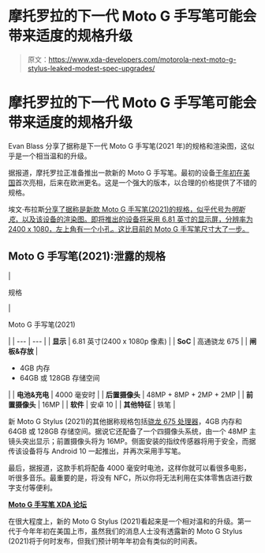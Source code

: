 # 摩托罗拉的下一代 Moto G 手写笔可能会带来适度的规格升级

> 原文：<https://www.xda-developers.com/motorola-next-moto-g-stylus-leaked-modest-spec-upgrades/>

# 摩托罗拉的下一代 Moto G 手写笔可能会带来适度的规格升级

Evan Blass 分享了据称是下一代 Moto G 手写笔(2021 年)的规格和渲染图，这似乎是一个相当温和的升级。

据报道，摩托罗拉正准备推出一款新的 Moto G 手写笔。最初的设备[于年初在美国](https://www.xda-developers.com/moto-g-stylus-moto-g-power-officially-announced/)首次亮相，后来在欧洲更名。这是一个强大的版本，以合理的价格提供了不错的规格。

埃文·布拉斯[分享了据称是新款 Moto G 手写笔(2021)的规格，似乎代号为*明斯克*，以及该设备的渲染图。即将推出的设备将采用 6.81 英寸的显示屏，分辨率为 2400 x 1080，左上角有一个小孔。这比目前的 Moto G 手写笔尺寸大了一步。](https://www.voice.com/post/@evan/motorola-moto-g-stylus-2021-specs-revealed-1604869710-1)

## Moto G 手写笔(2021):泄露的规格

| 

规格

 | 

Moto G 手写笔(2021)

 |
| --- | --- |
| **显示** | 6.81 英寸(2400 x 1080p 像素) |
| **SoC** | 高通骁龙 675 |
| **闸板&存放** | 

*   4GB 内存
*   64GB 或 128GB 存储空间

 |
| **电池&充电** | 4000 毫安时 |
| **后置摄像头** | 48MP + 8MP + 2MP + 2MP |
| **前置摄像头** | 16MP |
| **软件** | 安卓 10 |
| **其他特征** | 铁笔 |

新 Moto G Stylus (2021)的其他据称规格包括[骁龙 675 处理器](https://www.xda-developers.com/qualcomm-snapdragon-675-chipset/)，4GB 内存和 64GB 或 128GB 存储空间。据说它还配备了一个四摄像头系统，由一个 48MP 主镜头突出显示；前置摄像头将为 16MP。侧面安装的指纹传感器将用于安全，而据传该设备将与 Android 10 一起推出，并再次采用手写笔。

最后，据报道，这款手机将配备 4000 毫安时电池，这样你就可以看很多电影，听很多音乐。最重要的是，将没有 NFC，所以你将无法利用在实体零售店进行数字支付等便利。

**[Moto G 手写笔 XDA 论坛](https://forum.xda-developers.com/moto-g-stylus)**

在很大程度上，新的 Moto G Stylus (2021)看起来是一个相对温和的升级。第一代于今年年初在美国上市，虽然我们的消息人士没有透露新的 Moto G Stylus (2021)将于何时发布，但我们预计明年年初会有类似的时间表。
